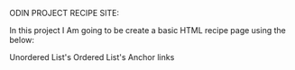 ODIN PROJECT RECIPE SITE:

In this project I Am going to be create a basic HTML recipe page using the below:

Unordered List's
Ordered List's 
Anchor links
